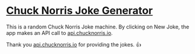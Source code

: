 # [Chuck Norris Joke Generator](https://lionelnkaya.github.io/chuckNorrisJokeGenerator/)

This is a random Chuck Norris Joke machine.
By clicking on New Joke, the app makes an API call to [api.chucknorris.io]( https://api.chucknorris.io/).

Thank you [api.chucknorris.io]( https://api.chucknorris.io/) for providing the jokes. :+1:
